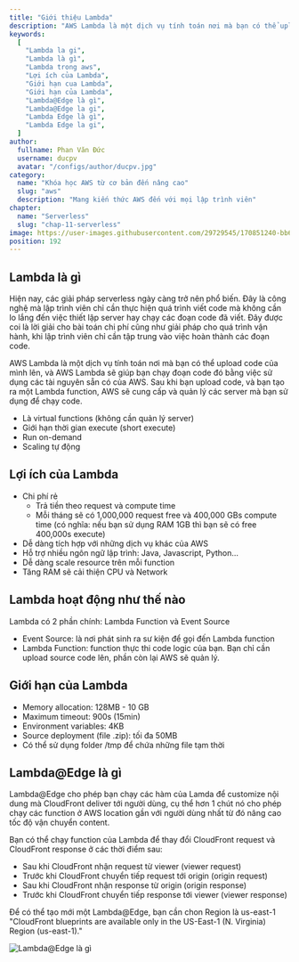 ```yaml
---
title: "Giới thiệu Lambda"
description: "AWS Lambda là một dịch vụ tính toán nơi mà bạn có thể upload code của mình lên, và AWS Lambda sẽ giúp bạn chạy đoạn code đó bằng việc sử dụng các tài nguyên sẵn có của AWS. Sau khi bạn upload code, và bạn tạo ra một Lambda function, AWS sẽ cung cấp và quản lý các server mà bạn sử dụng để chạy code."
keywords:
  [
    "Lambda la gi",
    "Lambda là gì",
    "Lambda trong aws",
    "Lợi ích của Lambda",
    "Giới hạn cua Lambda",
    "Giới hạn của Lambda",
    "Lambda@Edge là gì",
    "Lambda@Edge la gi",
    "Lambda Edge là gì",
    "Lambda Edge la gi",
  ]
author:
  fullname: Phan Văn Đức
  username: ducpv
  avatar: "/configs/author/ducpv.jpg"
category:
  name: "Khóa học AWS từ cơ bản đến nâng cao"
  slug: "aws"
  description: "Mang kiến thức AWS đến với mọi lập trình viên"
chapter:
  name: "Serverless"
  slug: "chap-11-serverless"
image: https://user-images.githubusercontent.com/29729545/170851240-bb6217ad-471d-48b5-a0f0-5e939dab7b49.png
position: 192
---
```


## Lambda là gì

Hiện nay, các giải pháp serverless ngày càng trở nên phổ biến. Đây là công nghệ mà lập trình viên chỉ cần thực hiện quá trình viết code mà không cần lo lắng đến việc thiết lập server hay chạy các đoạn code đã viết. Đây được coi là lời giải cho bài toán chi phí cũng như giải pháp cho quá trình vận hành, khi lập trình viên chỉ cần tập trung vào việc hoàn thành các đoạn code.

AWS Lambda là một dịch vụ tính toán nơi mà bạn có thể upload code của mình lên, và AWS Lambda sẽ giúp bạn chạy đoạn code đó bằng việc sử dụng các tài nguyên sẵn có của AWS. Sau khi bạn upload code, và bạn tạo ra một Lambda function, AWS sẽ cung cấp và quản lý các server mà bạn sử dụng để chạy code.

- Là virtual functions (không cần quản lý server)
- Giới hạn thời gian execute (short execute)
- Run on-demand
- Scaling tự động

## Lợi ích của Lambda

- Chi phí rẻ
  - Trả tiền theo request và compute time
  - Mỗi tháng sẽ có 1,000,000 request free và 400,000 GBs compute time (có nghĩa: nếu bạn sử dụng RAM 1GB thì bạn sẽ có free 400,000s execute)
- Dễ dàng tích hợp với những dịch vụ khác của AWS
- Hỗ trợ nhiều ngôn ngữ lập trình: Java, Javascript, Python...
- Dễ dàng scale resource trên mỗi function
- Tăng RAM sẽ cải thiện CPU và Network

## Lambda hoạt động như thế nào

Lambda có 2 phần chính: Lambda Function và Event Source

- Event Source: là nơi phát sinh ra sư kiện để gọi đến Lambda function
- Lambda Function: function thực thi code logic của bạn. Bạn chỉ cần upload source code lên, phần còn lại AWS sẽ quản lý.

## Giới hạn của Lambda

- Memory allocation: 128MB - 10 GB
- Maximum timeout: 900s (15min)
- Environment variables: 4KB
- Source deployment (file .zip): tối đa 50MB
- Có thể sử dụng folder /tmp để chứa những file tạm thời

## Lambda@Edge là gì

Lambda@Edge cho phép bạn chạy các hàm của Lamda để customize nội dung mà CloudFront deliver tới người dùng, cụ thể hơn 1 chút nó cho phép chạy các function ở AWS location gần với người dùng nhất từ đó nâng cao tốc độ vận chuyển content.

Bạn có thể chạy function của Lambda để thay đổi CloudFront request và CloudFront response ở các thời điểm sau:

- Sau khi CloudFront nhận request từ viewer (viewer request)
- Trước khi CloudFront chuyển tiếp request tới origin (origin request)
- Sau khi CloudFront nhận response từ origin (origin response)
- Trước khi CloudFront chuyển tiếp response tới viewer (viewer response)

<content-info>Để có thể tạo mới một Lambda@Edge, bạn cần chon Region là us-east-1
"CloudFront blueprints are available only in the US-East-1 (N. Virginia) Region (us-east-1)."</content-info>

![Lambda@Edge là gì](https://user-images.githubusercontent.com/29729545/170851240-bb6217ad-471d-48b5-a0f0-5e939dab7b49.png)
